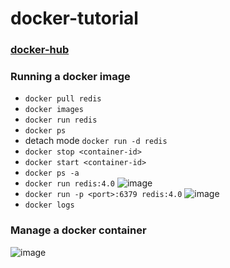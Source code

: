 # docker-tutorial

### [docker-hub](https://hub.docker.com/)

### Running a docker image

- `docker pull redis`
- `docker images`
- `docker run redis`
- `docker ps`
- detach mode `docker run -d redis`
- `docker stop <container-id>`
- `docker start <container-id>`
- `docker ps -a`
- `docker run redis:4.0`
  ![image](https://user-images.githubusercontent.com/26702243/173348941-72a40133-78d9-42e6-9c2d-60bcedae10a6.png)
- `docker run -p <port>:6379 redis:4.0`
  ![image](https://user-images.githubusercontent.com/26702243/173350609-0b20af5d-49a4-4d66-8aff-9f81ffbc463e.png)
- `docker logs`

### Manage a docker container
![image](https://user-images.githubusercontent.com/26702243/178422388-4d98871d-7901-41fc-b853-65d5e84d210d.png)
